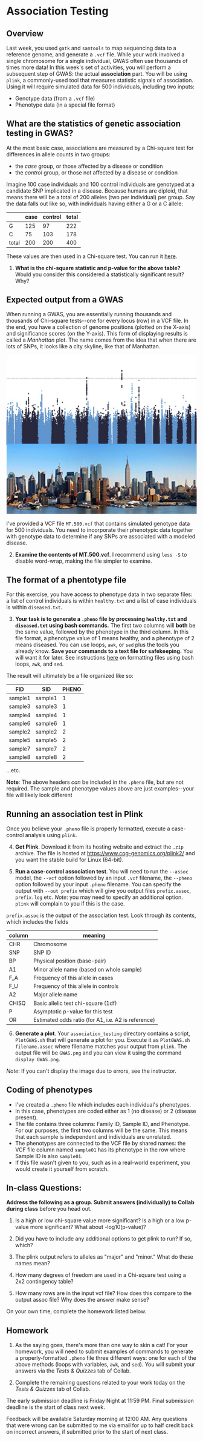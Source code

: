 # Association Testing

## Overview

Last week, you used `gatk` and `samtools` to map sequencing data to a reference genome, and generate a `.vcf` file. While your work involved a single chromosome for a single individual, GWAS often use thousands of times more data! In this week's set of activities, you will perform a subsequent step of GWAS: the actual **association** part. You will be using `plink`, a commonly-used tool that measures statistic signals of association. Using it will require simulated data for 500 individuals, including two inputs:
  * Genotype data (from a `.vcf` file)
  * Phenotype data (in a special file format)

## What are the statistics of genetic association testing in GWAS?

At the most basic case, associations are measured by a Chi-square test for differences in allele counts in two groups:
  * the *case* group, or those affected by a disease or condition
  * the *control* group, or those not affected by a disease or condition

Imagine 100 case individuals and 100 control individuals are genotyped at a candidate SNP implicated in a disease. Because humans are diploid, that means there will be a total of 200 alleles (two per individual) per group. Say the data falls out like so, with individuals having either a G or a C allele:

| &nbsp;| case | control | total |
|  ---  | ---- | ------- | ----- |
| G     |  125 |    97   |  222  |
| C     |   75 |   103   |  178  |
| total |  200 |   200   |  400  |

These values are then used in a Chi-square test. You can run it [here](https://www.mathsisfun.com/data/chi-square-calculator.html).

1. **What is the chi-square statistic and p-value for the above table?** Would you consider this considered a statistically significant result? Why?

## Expected output from a GWAS

When running a GWAS, you are essentially running thousands and thousands of Chi-square tests--one for every locus (row) in a VCF file. In the end, you have a collection of genome positions (plotted on the X-axis) and significance scores (on the Y-axis). This form of displaying results is called a *Manhattan* plot. The name comes from the idea that when there are lots of SNPs, it looks like a city skyline, like that of Manhattan.

![](/assets/manhattan.png)

I've provided a VCF file `MT.500.vcf` that contains simulated genotype data for 500 individuals. You need to incorporate their phenotypic data together with genotype data to determine if any SNPs are associated with a modeled disease.

2. **Examine the contents of MT.500.vcf**. I recommend using `less -S` to disable word-wrap, making the file simpler to examine.

## The format of a phentotype file

For this exercise, you have access to phenotype data in two separate files: a list of control individuals is within `healthy.txt` and a list of case individuals is within `diseased.txt`.

3. **Your task is to generate a `.pheno` file by processing `healthy.txt` and `diseased.txt` using bash commands.** The first two columns will **both** be the same value, followed by the phenotype in the third column. In this file format, a phenotype value of 1 means healthy, and a phenotype of 2 means diseased. You can use loops, `awk`, or `sed` plus the tools you already know. **Save your commands to a text file for safekeeping.** You will want it for later. See instructions [here](./formatting_in_bash) on formatting files using bash loops, `awk`, and `sed`.

The result will ultimately be a file organized like so:

| FID | SID | PHENO |
| --- | --- | --- |
| sample1 | sample1 | 1 |
| sample3 | sample3 | 1 |
| sample4 | sample4 | 1 |
| sample6 | sample6 | 1 |
| sample2 | sample2 | 2 |
| sample5 | sample5 | 2 |
| sample7 | sample7 | 2 |
| sample8 | sample8 | 2 |

...etc.

**Note**: The above headers *can* be included in the `.pheno` file, but are not required. The sample and phenotype values above are just examples--your file will likely look different

## Running an association test in Plink

Once you believe your `.pheno` file is properly formatted, execute a case-control analysis using `plink`.

4. **Get Plink**. Download it from its hosting website and extract the `.zip` archive. The file is hosted at https://www.cog-genomics.org/plink2/ and you want the stable build for Linux (64-bit).

5. **Run a case-control association test**. You will need to run the `--assoc` model, the `--vcf` option followed by an input `.vcf` filename, the `--pheno` option followed by your input `.pheno` filename. You can specify the output with `--out prefix` which will give you output files `prefix.assoc`, `prefix.log` etc. *Note*: you may need to specify an additional option. `plink` will complain to you if this is the case.

`prefix.assoc` is the output of the association test. Look through its contents, which includes the fields

| column | meaning |
| --- | --- |
| CHR    |  Chromosome |
| SNP    |  SNP ID |
| BP     |  Physical position (base-pair) |
| A1     |  Minor allele name (based on whole sample) |
| F_A    |  Frequency of this allele in cases |
| F_U    |  Frequency of this allele in controls |
| A2     |  Major allele name |
| CHISQ  |  Basic allelic test chi-square (1df) |
| P      |  Asymptotic p-value for this test |
| OR     |  Estimated odds ratio (for A1, i.e. A2 is reference) |

6. **Generate a plot**. Your `association_testing` directory contains a script, `PlotGWAS.sh` that will generate a plot for you. Execute it as `PlotGWAS.sh filename.assoc` where filename matches your output from `plink`. The output file will be `GWAS.png` and you can view it using the command `display GWAS.png`.

*Note*: If you can't display the image due to errors, see the instructor.

## Coding of phenotypes
  * I've created a `.pheno` file which includes each individual's phenotypes.
  * In this case, phenotypes are coded either as 1 (no disease) or 2 (disease present).
  * The file contains three columns: Family ID, Sample ID, and Phenotype. For our purposes, the first two columns will be the same. This means that each sample is independent and individuals are unrelated.
  * The phenotypes are connected to the VCF file by shared names: the VCF file column named `sample01` has its phenotype in the row where Sample ID is also `sample01`.
  * If this file wasn't given to you, such as in a real-world experiment, you would create it yourself from scratch.

## In-class Questions:

**Address the following as a group. Submit answers (individually) to Collab during class** before you head out.

1. Is a high or low chi-square value more significant? Is a high or a low p-value more significant? What about -log10(p-value)?

2. Did you have to include any additional options to get plink to run? If so, which?

3. The plink output refers to alleles as "major" and "minor." What do these names mean?

4. How many degrees of freedom are used in a Chi-square test using a 2x2 contingency table?

5. How many rows are in the input vcf file? How does this compare to the output assoc file? Why does the answer make sense?

On your own time, complete the homework listed below.

## Homework

1. As the saying goes, there's more than one way to skin a cat! For your homework, you will need to submit examples of commands to generate a properly-formatted `.pheno` file three different ways: one for each of the above methods (loops with variables, `awk`, and `sed`). You will submit your answers via the *Tests & Quizzes* tab of Collab.

2. Complete the remaining questions related to your work today on the *Tests & Quizzes* tab of Collab.

The early submission deadline is Friday Night at 11:59 PM. Final submission deadline is the start of class next week.

Feedback will be available Saturday morning at 12:00 AM. Any questions that were wrong can be submitted to me via email for up to half credit back on incorrect answers, if submitted prior to the start of next class.
